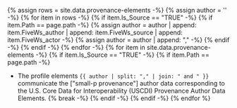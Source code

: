 
<!-- This liquid script creates context specific text for each pages author and author role implementer guidance using input data from input/data/provenance-elements.csv with the following columns:
- Row
- Is_Source : boolean flag if is provenance source element
- Observation_grouping: tag for grouping profiles together like ADI or vitals
- polled_vendors: boolean flag if vendors surveyed on their use of the provenance source element for this profile
- US_Core_Profile: title of US Core Profile (secondary sort parameter)
- URL: Canonical URL of US Core Profile
- Path: relative path of US Core Profile
- Type: resource type of US Core Profile (primary sort parameter)
- FiveWs_author: provenance source element choice based on FiveWs mapping (one per row)
- FiveWs_source: provenance source element choice based on FiveWs mapping (one per row)
- FiveWs_actor: provenance source element choice based on FiveWs mapping (one per row)
- is_MS: boolean flag if provenance source element is US Core Must Support
- vendor_support_element: boolean flag if vendors surveyed on their use of the provenance source element
- Target_Resource_1: provenance source element target resource (can be up to 7)
- Target_Resource_1_is_MS: boolean flag if provenance source element target resource is US Core Must Support
- vendor_support_Target_Resource_1: boolean flag if vendors surveyed on their use of the provenance source element target resource
- Target_Resource_2: provenance source element target resource (can be up to 7)
- Target_Resource_2_is_MS: boolean flag if provenance source element target resource is US Core Must Support
- vendor_support_Target_Resource_2: boolean flag if vendors surveyed on their use of the provenance source element target resource
- Target_Resource_3: provenance source element target resource (can be up to 7)
- vendor_support_Target_Resource_3: boolean flag if vendors surveyed on their use of the provenance source element target resource
- Target_Resource_4: provenance source element target resource (can be up to 7)
- vendor_support_Target_Resource_4: boolean flag if vendors surveyed on their use of the provenance source element target resource
- Target_Resource_5: provenance source element target resource (can be up to 7)
- vendor_support_Target_Resource_5: boolean flag if vendors surveyed on their use of the provenance source element target resource
- Target_Resource_6: provenance source element target resource (can be up to 7)
- vendor_support_Target_Resource_6: boolean flag if vendors surveyed on their use of the provenance source element target resource
- Target_Resource_7: provenance source element target resource (can be up to 7)
- vendor_support_Target_Resource_7: boolean flag if vendors surveyed on their use of the provenance source element target resource
- Comments
-  no include parameters:  -->
{% assign rows = site.data.provenance-elements -%}
{% assign author = '' -%}
{% for item in rows -%}
  {% if item.Is_Source == "TRUE" -%}
  {% if item.Path == page.path -%}
   {% assign author = author | append: item.FiveWs_author | append: item.FiveWs_source | append: item.FiveWs_actor -%}
   {% assign author = author | append: "," -%}
    {% endif -%}
    {% endif -%}
{% endfor -%}
{% for item in site.data.provenance-elements -%}
  {% if item.Is_Source == "TRUE" -%}
  {% if item.Path == page.path -%}
 - <span class="bg-success" markdown="1">The profile elements `{{ author | split: "," | join: " and " }}` communicate the ["small-p provenance"] author data corresponding to the U.S. Core Data for Interoperability (USCDI) Provenance Author Data Elements.<!-- new-content -->
       {% break -%}
    {% endif -%}
    {% endif -%}
{% endfor %}
